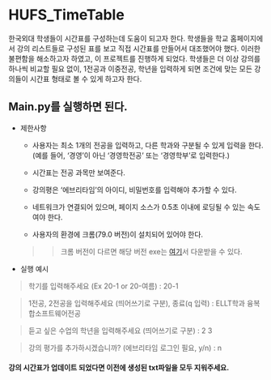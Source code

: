 # HUFS_TimeTable

한국외대 학생들이 시간표를 구성하는데 도움이 되고자 한다. 
학생들을 학교 홈페이지에서 강의 리스트들로 구성된 표를 보고 직접 시간표를 만들어서 대조했어야 했다. 
이러한 불편함을 해소하고자 하였고, 이 프로젝트를 진행하게 되었다. 
학생들은 더 이상 강의를 하나씩 비교할 필요 없이,
1전공과 이중전공, 학년을 입력하게 되면 조건에 맞는 모든 강의들이 시간표 형태로 볼 수 있게 하고자 한다.

## Main.py를 실행하면 된다.

* 제한사항  

  * 사용자는 최소 1개의 전공을 입력하고, 다른 학과와 구분될 수 있게 입력을 한다. 
  (예를 들어, ‘경영’이 아닌 ‘경영학전공’ 또는 ‘경영학부’로 입력한다.)

  * 시간표는 전공 과목만 보여준다.

  * 강의평은 ‘에브리타임’의 아이디, 비밀번호를 입력해야 추가할 수 있다.


  * 네트워크가 연결되어 있으며, 페이지 소스가 0.5초 이내에 로딩될 수 있는 속도여야 한다.

  * 사용자의 환경에 크롬(79.0 버전)이 설치되어 있어야 한다.
  >> 크롬 버전이 다르면 해당 버전 exe는 [여기](https://chromedriver.chromium.org/downloads)서 다운받을 수 있다.


* 실행 예시

> 학기를 입력해주세요 (Ex 20-1 or 20-여름) : 20-1

> 1전공, 2전공을 입력해주세요 (띄어쓰기로 구분), 종료(q 입력) : ELLT학과 융복합소프트웨어전공

> 듣고 싶은 수업의 학년을 입력해주세요 (띄어쓰기로 구분) : 2 3

> 강의 평가를 추가하시겠습니까? (에브리타임 로그인 필요, y/n) : n


#### 강의 시간표가 업데이트 되었다면 이전에 생성된 txt파일을 모두 지워주세요.
